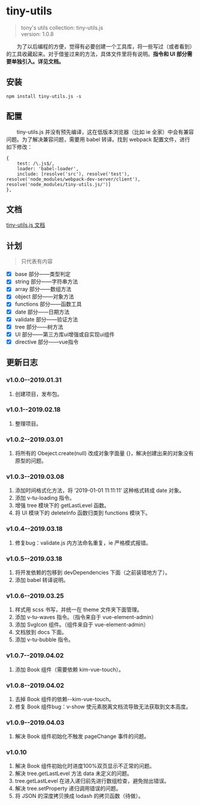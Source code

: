 # tiny-utils

> tony's utils collection: tiny-utils.js <br>
> version: 1.0.8

&emsp;&emsp;为了以后编程的方便，觉得有必要创建一个工具库，将一些写过（或者看到）的工具收藏起来。对于借鉴过来的方法，具体文件里将有说明。**指令和 UI 部分需要单独引入。详见文档。**

## 安装
```
npm install tiny-utils.js -s
```

## 配置
&emsp;&emsp;tiny-utils.js 并没有预先编译，这在低版本浏览器（比如 ie 全家）中会有兼容问题。为了解决兼容问题，需要用 babel 转译。找到 webpack 配置文件，进行如下修改：
```
{
    test: /\.js$/,
    loader: 'babel-loader',
    include: [resolve('src'), resolve('test'), resolve('node_modules/webpack-dev-server/client'), resolve('node_modules/tiny-utils.js/')]
},
```

## 文档

[tiny-utils.js 文档](./docs)

## 计划
> 只代表有内容
- [x] base 部分——类型判定
- [x] string 部分——字符串方法
- [x] array 部分——数组方法
- [x] object 部分——对象方法
- [x] functions 部分——函数工具
- [x] date 部分——日期方法
- [x] validate 部分——验证方法
- [x] tree 部分——树方法
- [x] UI 部分——第三方库ui增强或自实现ui组件
- [x] directive 部分——vue指令

## 更新日志
### v1.0.0--2019.01.31
1. 创建项目，发布包。

### v1.0.1--2019.02.18
1. 整理项目。

### v1.0.2--2019.03.01
1. 将所有的 Obeject.create(null) 改成对象字面量 {}，解决创建出来的对象没有原型的问题。

### v1.0.3--2019.03.08
1. 添加时间格式化方法，将 ‘2019-01-01 11:11:11’ 这种格式转成 date 对象。
2. 添加 v-tu-loading 指令。
3. 增强 tree 模块下的 getLastLevel 函数。
4. 将 UI 模块下的 deleteInfo 函数归类到 functions 模块下。

### v1.0.4--2019.03.18
1. 修复bug：validate.js 内方法命名重复，ie 严格模式报错。

### v1.0.5--2019.03.18
1. 将开发依赖的包移到 devDependencies 下面（之前装错地方了）。
2. 添加 babel 转译说明。

### v1.0.6--2019.03.25
1. 样式用 scss 书写，并统一在 theme 文件夹下面管理。
2. 添加 v-tu-waves 指令。（指令来自于 vue-element-admin）
3. 添加 SvgIcon 组件。（组件来自于 vue-element-admin）
4. 文档放到 docs 下面。
5. 添加 v-tu-bubble 指令。

### v1.0.7--2019.04.02
1. 添加 Book 组件（需要依赖 kim-vue-touch）。

### v1.0.8--2019.04.02
1. 去掉 Book 组件的依赖--kim-vue-touch。
2. 修复 Book 组件bug：v-show 使元素脱离文档流导致无法获取到文本高度。

### v1.0.9--2019.04.03
1. 解决 Book 组件初始化不触发 pageChange 事件的问题。

### v1.0.10
1. 解决 Book 组件初始化时进度100%双页显示不正常的问题。
2. 解决 tree.getLastLevel 方法 data 未定义的问题。
3. tree.getLastLevel 在进入递归前先进行数组检查，避免抛出错误。
4. 解决 tree.setProperty 递归调用错误的问题。
5. 将 JSON 的深度拷贝换成 lodash 的拷贝函数（待做）。